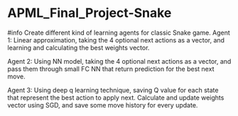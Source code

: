 # APML_Final_Project-Snake

#info
Create different kind of learning agents for classic Snake game.
Agent 1: Linear approximation, taking the 4 optional next actions as a vector, and learning and calculating the best weights vector.

Agent 2: Using NN model, taking the 4 optional next actions as a vector, and pass them through small FC NN that return prediction for the best next move.

Agent 3:  Using deep q learning technique, saving Q value for each state that represent the best action to apply next. Calculate and update weights vector using SGD, and save some move history for every update. 
